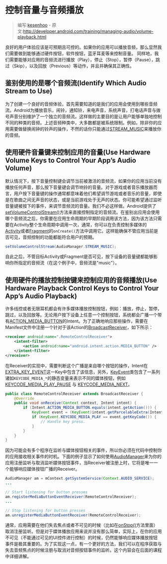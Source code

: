 # 控制音量与音频播放

> 编写:[kesenhoo](https://github.com/kesenhoo) - 原文:<http://developer.android.com/training/managing-audio/volume-playback.html>

良好的用户体验应该是可预期且可控的。如果你的应用可以播放音频，那么显然我们需要做到能够通过硬件按钮，软件按钮，蓝牙耳麦等来控制音量。
同样地，我们需要能够对应用的音频流进行播放（Play），停止（Stop），暂停（Pause），跳过（Skip），以及回放（Previous）等动作，并且并确保其正确性。

<!-- more -->

## 鉴别使用的是哪个音频流(Identify Which Audio Stream to Use)

为了创建一个良好的音频体验，首先需要知道的是我们的应用会使用到哪些音频流。Android为播放音乐，闹铃，通知铃，来电声音，系统声音，打电话声音与拨号声音分别维护了一个独立的音频流。这样做的主要目的是让用户能够单独地控制不同的种类的音频。上述音频种类中，大多数都是被系统限制。例如，除非你的应用需要做替换闹钟的铃声的操作，不然的话你只能通过[STREAM_MUSIC](http://developer.android.com/reference/android/media/AudioManager.html#STREAM_MUSIC)来播放你的音频。

## 使用硬件音量键来控制应用的音量(Use Hardware Volume Keys to Control Your App’s Audio Volume)

默认情况下，按下音量控制键会调节当前被激活的音频流，如果你的应用当前没有播放任何声音，那么按下音量键会调节响铃的音量。对于游戏或者音乐播放器而言，用户按下音量键的操作通常都意味着他们希望调节游戏或者音乐的音量，即使是在歌曲之间无声音的状态，或是当前游戏处于无声的状态。你可能希望通过监听音量键被按下的事件，来调节音频流的音量。我们不必这样做。Android提供了<a href="http://developer.android.com/reference/android/app/Activity.html#setVolumeControlStream(int)">setVolumeControlStream()</a>方法来直接控制指定的音频流。在鉴别出应用会使用哪个音频流之后，你需要在应用生命周期的早期阶段调用该方法，因为该方法只需要在Activity整个生命周期中调用一次，通常，你可以在负责控制多媒体的[Activity](http://developer.android.com/reference/android/app/Activity.html)或者[Fragment](http://developer.android.com/reference/android/app/Fragment.html)的`onCreate()`方法中调用它。这样能确保不管应用当前是否可见，音频控制的功能都能符合用户的预期。

```java
setVolumeControlStream(AudioManager.STREAM_MUSIC);
```

自此之后，不管目标Activity或Fragment是否可见，按下设备的音量键都能够影响你所指定的音频流（在这个例子中，音频流是"music"）。

## 使用硬件的播放控制按键来控制应用的音频播放(Use  Hardware Playback Control Keys to Control Your App’s Audio Playback)

许多线控或者无限耳机都会有许多媒体播放控制按钮，例如：播放，停止，暂停，跳过，以及回放等。无论用户按下设备上任意一个控制按钮，系统都会广播一个带有[ACTION_MEDIA_BUTTON](http://developer.android.com/reference/android/content/Intent.html#ACTION_MEDIA_BUTTON)的Intent。为了正确地响应那些操作，需要在Manifest文件中注册一个针对于该Action的[BroadcastReceiver](http://developer.android.com/reference/android/content/BroadcastReceiver.html)，如下所示：

```xml
<receiver android:name=".RemoteControlReceiver">
    <intent-filter>
        <action android:name="android.intent.action.MEDIA_BUTTON" />
    </intent-filter>
</receiver>
```

在Receiver的实现中，需要判断这个广播是来自哪个按钮的操作，Intent在[EXTRA_KEY_EVENT](http://developer.android.com/reference/android/content/Intent.html#EXTRA_KEY_EVENT)这一Key中包含了该信息，另外，[KeyEvent](http://developer.android.com/reference/android/view/KeyEvent.html)类包含了一系列诸如`KEYCODE_MEDIA_*`的静态变量来表示不同的媒体按钮，例如[KEYCODE_MEDIA_PLAY_PAUSE](http://developer.android.com/reference/android/view/KeyEvent.html#KEYCODE_MEDIA_PLAY_PAUSE) 与 [KEYCODE_MEDIA_NEXT](http://developer.android.com/reference/android/view/KeyEvent.html#KEYCODE_MEDIA_NEXT)。

```java
public class RemoteControlReceiver extends BroadcastReceiver {
    @Override
    public void onReceive(Context context, Intent intent) {
        if (Intent.ACTION_MEDIA_BUTTON.equals(intent.getAction())) {
            KeyEvent event = (KeyEvent)intent.getParcelableExtra(Intent.EXTRA_KEY_EVENT);
            if (KeyEvent.KEYCODE_MEDIA_PLAY == event.getKeyCode()) {
                // Handle key press.
            }
        }
    }
}
```

因为可能会有多个程序在监听与媒体按钮相关的事件，所以你必须在代码中控制你的应用接收相关事件的时机。下面的例子显示了如何使用[AudioManager](http://developer.android.com/reference/android/media/AudioManager.html)来为你的应用注册监听与取消监听媒体按钮事件，当Receiver被注册上时，它将是唯一一个能够响应媒体按钮广播的Receiver。

```java
AudioManager am = mContext.getSystemService(Context.AUDIO_SERVICE);
...

// Start listening for button presses
am.registerMediaButtonEventReceiver(RemoteControlReceiver);
...

// Stop listening for button presses
am.unregisterMediaButtonEventReceiver(RemoteControlReceiver);
```

通常，应用需要在他们失去焦点或者不可见的时候（比如在<a href="http://developer.android.com/reference/android/app/Activity.html#onStop()">onStop()</a>方法里面）取消注册监听。但是对于媒体播放应用来说并没有那么简单，实际上，在你的应用不可见（不能通过可见的UI控件进行控制）的时候，仍然能够响应媒体播放按钮事件是极其重要的。为了实现这一点，有一个更好的方法，我们可以在程序获取与失去音频焦点的时候注册与取消对音频按钮事件的监听。这个内容会在后面的课程中详细讲解。
